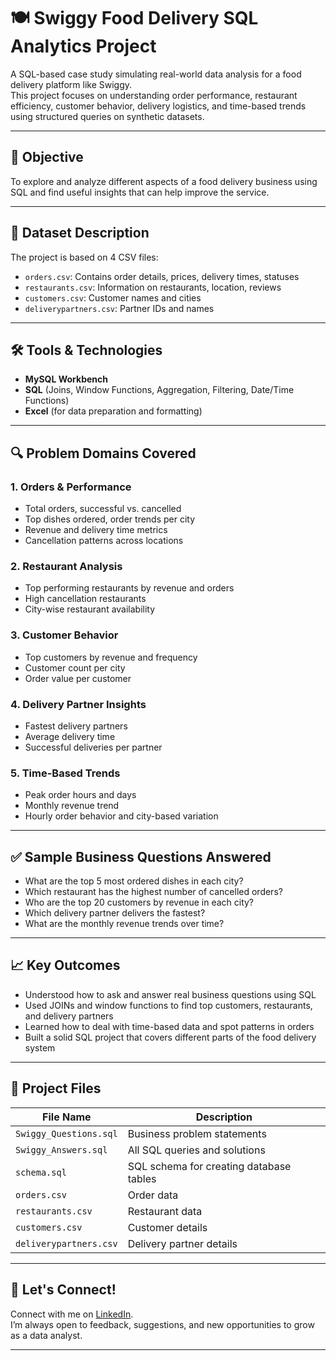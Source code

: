 # 🍽️ Swiggy Food Delivery SQL Analytics Project

A SQL-based case study simulating real-world data analysis for a food delivery platform like Swiggy.  
This project focuses on understanding order performance, restaurant efficiency, customer behavior, delivery logistics, and time-based trends using structured queries on synthetic datasets.

---

## 📌 Objective

To explore and analyze different aspects of a food delivery business using SQL and find useful insights that can help improve the service.

---

## 📂 Dataset Description

The project is based on 4 CSV files:
- `orders.csv`: Contains order details, prices, delivery times, statuses
- `restaurants.csv`: Information on restaurants, location, reviews
- `customers.csv`: Customer names and cities
- `deliverypartners.csv`: Partner IDs and names

---

## 🛠️ Tools & Technologies

- **MySQL Workbench**
- **SQL** (Joins, Window Functions, Aggregation, Filtering, Date/Time Functions)
- **Excel** (for data preparation and formatting)

---

## 🔍 Problem Domains Covered

### 1. Orders & Performance
- Total orders, successful vs. cancelled
- Top dishes ordered, order trends per city
- Revenue and delivery time metrics
- Cancellation patterns across locations

### 2. Restaurant Analysis
- Top performing restaurants by revenue and orders
- High cancellation restaurants
- City-wise restaurant availability

### 3. Customer Behavior
- Top customers by revenue and frequency
- Customer count per city
- Order value per customer

### 4. Delivery Partner Insights
- Fastest delivery partners
- Average delivery time
- Successful deliveries per partner

### 5. Time-Based Trends
- Peak order hours and days
- Monthly revenue trend
- Hourly order behavior and city-based variation

---

## ✅ Sample Business Questions Answered

- What are the top 5 most ordered dishes in each city?
- Which restaurant has the highest number of cancelled orders?
- Who are the top 20 customers by revenue in each city?
- Which delivery partner delivers the fastest?
- What are the monthly revenue trends over time?


---

## 📈 Key Outcomes

- Understood how to ask and answer real business questions using SQL
- Used JOINs and window functions to find top customers, restaurants, and delivery partners
- Learned how to deal with time-based data and spot patterns in orders
- Built a solid SQL project that covers different parts of the food delivery system

---

## 🚀 Project Files

| File Name              | Description                              |
|------------------------|------------------------------------------|
| `Swiggy_Questions.sql` | Business problem statements               |
| `Swiggy_Answers.sql`   | All SQL queries and solutions             |
| `schema.sql`           | SQL schema for creating database tables   |
| `orders.csv`           | Order data                                |
| `restaurants.csv`      | Restaurant data                           |
| `customers.csv`        | Customer details                          |
| `deliverypartners.csv` | Delivery partner details                  |

---

## 💬 Let's Connect!

Connect with me on [LinkedIn](https://linkedin.com](https://www.linkedin.com/in/dnyaneshwar-wadje-94ba03236/)).  
I’m always open to feedback, suggestions, and new opportunities to grow as a data analyst.

---

